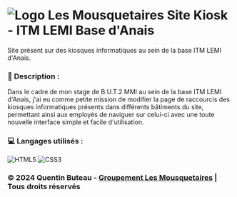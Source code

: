 # ![Logo Les Mousquetaires](https://upload.wikimedia.org/wikipedia/commons/thumb/3/34/Les_Mousquetaires_logo_2009.svg/2560px-Les_Mousquetaires_logo_2009.svg.png) Site Kiosk - ITM LEMI Base d'Anais

Site présent sur des kiosques informatiques au sein de la base ITM LEMI d'Anais.

### 📜 Description :
Dans le cadre de mon stage de B.U.T.2 MMI au sein de la base ITM LEMI d'Anais, j'ai eu comme petite mission de modifier la page de raccourcis des kiosques informatiques présents dans différents bâtiments du site, permettant ainsi aux employés de naviguer sur celui-ci avec une toute nouvelle interface simple et facile d'utilisation.

### 💻 Langages utilisés :
![HTML5](https://img.shields.io/badge/html5-%23E34F26.svg?style=for-the-badge&logo=html5&logoColor=white)
![CSS3](https://img.shields.io/badge/css3-%231572B6.svg?style=for-the-badge&logo=css3&logoColor=white)

### © 2024 Quentin Buteau - [Groupement Les Mousquetaires](https://www.mousquetaires.com/) | Tous droits réservés
